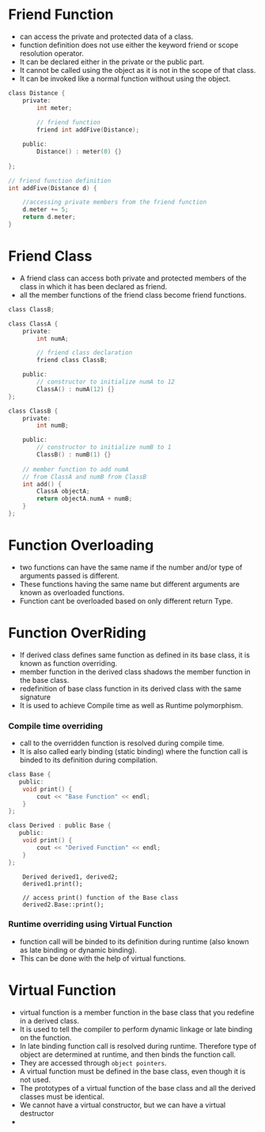 # Friend Function
- can access the private and protected data of a class.
- function definition does not use either the keyword friend or scope resolution operator.
- It can be declared either in the private or the public part.
- It cannot be called using the object as it is not in the scope of that class.
- It can be invoked like a normal function without using the object.
```C
class Distance {
    private:
        int meter;
        
        // friend function
        friend int addFive(Distance);

    public:
        Distance() : meter(0) {}
        
};

// friend function definition
int addFive(Distance d) {

    //accessing private members from the friend function
    d.meter += 5;
    return d.meter;
}
```
# Friend Class
- A friend class can access both private and protected members of the class in which it has been declared as friend.
- all the member functions of the friend class become friend functions.
```C
class ClassB;

class ClassA {
    private:
        int numA;

        // friend class declaration
        friend class ClassB;

    public:
        // constructor to initialize numA to 12
        ClassA() : numA(12) {}
};

class ClassB {
    private:
        int numB;

    public:
        // constructor to initialize numB to 1
        ClassB() : numB(1) {}
    
    // member function to add numA
    // from ClassA and numB from ClassB
    int add() {
        ClassA objectA;
        return objectA.numA + numB;
    }
};
```

# Function Overloading
- two functions can have the same name if the number and/or type of arguments passed is different.
- These functions having the same name but different arguments are known as overloaded functions.
- Function cant be overloaded based on only different return Type. 

# Function OverRiding
- If derived class defines same function as defined in its base class, it is known as function overriding.
- member function in the derived class shadows the member function in the base class.
- redefinition of base class function in its derived class with the same signature
- It is used to achieve Compile time as well as Runtime polymorphism.
### Compile time overriding
- call to the overridden function is resolved during compile time.
- It is also called early binding (static binding) where the function call is binded to its definition during compilation.
```C
class Base {
   public:
    void print() {
        cout << "Base Function" << endl;
    }
};

class Derived : public Base {
   public:
    void print() {
        cout << "Derived Function" << endl;
    }
};
```
```
    Derived derived1, derived2;
    derived1.print();

    // access print() function of the Base class
    derived2.Base::print();
```
###  Runtime overriding using Virtual Function
- function call will be binded to its definition during runtime (also known as late binding or dynamic binding).
- This can be done with the help of virtual functions.

# Virtual Function 
- virtual function is a member function in the base class that you redefine in a derived class.
- It is used to tell the compiler to perform dynamic linkage or late binding on the function.
- In late binding function call is resolved during runtime. Therefore type of object are determined at runtime, and then binds the function call.
- They are accessed through ```object pointers```.
- A virtual function must be defined in the base class, even though it is not used.
- The prototypes of a virtual function of the base class and all the derived classes must be identical.
- We cannot have a virtual constructor, but we can have a virtual destructor
- 
